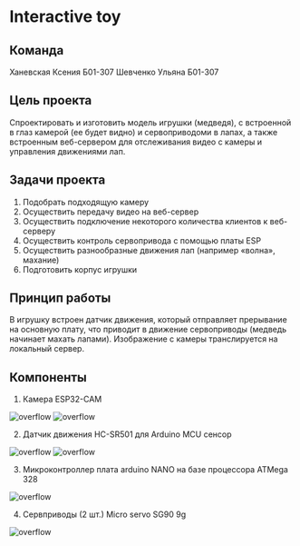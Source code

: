 # Interactive toy

## Команда

Ханевская Ксения Б01-307
Шевченко Ульяна  Б01-307

## Цель проекта

Спроектировать и изготовить модель игрушки (медведя), с встроенной в
глаз камерой (ее будет видно) и сервоприводоми в лапах, а также встроенным веб-сервером для отслеживания видео с камеры и управления движениями лап.

## Задачи проекта

1. Подобрать подходящую камеру 
2. Осуществить передачу видео на веб-сервер
3. Осуществить подключение некоторого количества клиентов к веб-серверу
4. Осуществить контроль сервопривода с помощью платы ESP
5. Осуществить разнообразные движения лап (например «волна», махание)
6. Подготовить корпус игрушки

## Принцип работы

В игрушку встроен датчик движения, который отправляет прерывание на основную плату, что приводит в движение сервоприводы (медведь начинает махать лапами).
Изображение с камеры транслируется на локальный сервер.

## Компоненты 

1. Камера ESP32-CAM

![overflow](./png_for_readme/camera1.jpg)
![overflow](./png_for_readme/camera2.jpg)

2. Датчик движения HC-SR501 для Arduino MCU сенсор

![overflow](./png_for_readme/datchik1.jpg)
![overflow](./png_for_readme/datchik2.jpg)

3. Микроконтроллер плата arduino NANO на базе процессора ATMega 328

![overflow](./png_for_readme/microcontr.jpg)

4. Сервприводы (2 шт.) Micro servo SG90 9g

![overflow](./png_for_readme/microserv.jpg)